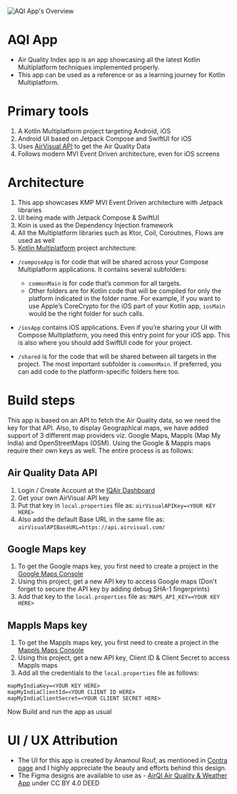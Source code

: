 ![AQI App's Overview](./images/aqi-app-cover.png)

# AQI App
* Air Quality Index app is an app showcasing all the latest Kotlin Multiplatform techniques implemented properly.
* This app can be used as a reference or as a learning journey for Kotlin Multiplatform.

# Primary tools
1. A Kotlin Multiplatform project targeting Android, iOS
2. Android UI based on Jetpack Compose and SwiftUI for iOS
3. Uses [AirVisual API](https://api-docs.iqair.com) to get the Air Quality Data
4. Follows modern MVI Event Driven architecture, even for iOS screens

# Architecture
1. This app showcases KMP MVI Event Driven architecture with Jetpack libraries
2. UI being made with Jetpack Compose & SwiftUI
3. Koin is used as the Dependency Injection framework
4. All the Multiplatform libraries such as Ktor, Coil, Coroutines, Flows are used as well
5. [Kotlin Multiplatform](https://www.jetbrains.com/help/kotlin-multiplatform-dev/get-started.html) project architecture:

* `/composeApp` is for code that will be shared across your Compose Multiplatform applications.
  It contains several subfolders:
  - `commonMain` is for code that’s common for all targets.
  - Other folders are for Kotlin code that will be compiled for only the platform indicated in the folder name.
    For example, if you want to use Apple’s CoreCrypto for the iOS part of your Kotlin app,
    `iosMain` would be the right folder for such calls.

* `/iosApp` contains iOS applications. Even if you’re sharing your UI with Compose Multiplatform,
  you need this entry point for your iOS app. This is also where you should add SwiftUI code for your project.

* `/shared` is for the code that will be shared between all targets in the project.
  The most important subfolder is `commonMain`. If preferred, you can add code to the platform-specific folders here too.

# Build steps
This app is based on an API to fetch the Air Quality data, so we need the key for that API. Also, to display Geographical maps, we have added support of 3 different map providers viz. Google Maps, Mappls (Map My India) and OpenStreetMaps (OSM). Using the Google & Mappls maps require their own keys as well. The entire process is as follows:
## Air Quality Data API
1. Login / Create Account at the [IQAir Dashboard](https://dashboard.iqair.com/auth/sign-in)
2. Get your own AirVisual API key
3. Put that key in `local.properties` file as: `airVisualAPIKey=<YOUR KEY HERE>`
4. Also add the default Base URL in the same file as: `airVisualAPIBaseURL=https://api.airvisual.com/`
## Google Maps key
1. To get the Google maps key, you first need to create a project in the [Google Maps Console](https://console.cloud.google.com/google/maps-apis)
2. Using this project, get a new API key to access Google maps (Don't forget to secure the API key by adding debug SHA-1 fingerprints)
3. Add that key to the `local.properties` file as: `MAPS_API_KEY=<YOUR KEY HERE>`
## Mappls Maps key
1. To get the Mappls maps key, you first need to create a project in the [Mappls Maps Console](https://apis.mappls.com/console)
2. Using this project, get a new API key, Client ID & Client Secret to access Mappls maps
3. Add all the credentials to the `local.properties` file as follows:
```
mapMyIndiaKey=<YOUR KEY HERE>
mapMyIndiaClientId=<YOUR CLIENT ID HERE>
mapMyIndiaClientSecret=<YOUR CLIENT SECRET HERE>
```
Now Build and run the app as usual

# UI / UX Attribution
* The UI for this app is created by Anamoul Rouf, as mentioned in [Contra page](https://contra.com/p/Oqrgl3MW-a-real-time-aqi-app-air-quality-index-with-weather-forecast) and I highly appreciate the beauty and efforts behind this design.
* The Figma designs are available to use as - [AirQI Air Quality & Weather App](https://www.figma.com/community/file/1252862797736025351) under CC BY 4.0 DEED
